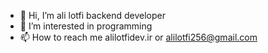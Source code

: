 - 👋 Hi, I’m ali lotfi backend developer 
- 👀 I’m interested in programming 
- 📫 How to reach me alilotfidev.ir or alilotfi256@gmail.com
